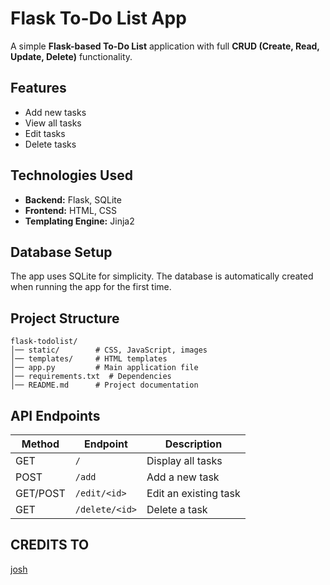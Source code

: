 # Flask To-Do List App

A simple **Flask-based To-Do List** application with full **CRUD (Create, Read, Update, Delete)** functionality.

## Features
- Add new tasks
- View all tasks
- Edit tasks
- Delete tasks

## Technologies Used
- **Backend:** Flask, SQLite
- **Frontend:** HTML, CSS
- **Templating Engine:** Jinja2

## Database Setup
The app uses SQLite for simplicity. The database is automatically created when running the app for the first time.

## Project Structure
```
flask-todolist/
│── static/        # CSS, JavaScript, images
│── templates/     # HTML templates
│── app.py         # Main application file
│── requirements.txt  # Dependencies
│── README.md      # Project documentation
```

## API Endpoints
| Method | Endpoint | Description |
|--------|------------|-------------|
| GET | `/` | Display all tasks |
| POST | `/add` | Add a new task |
| GET/POST | `/edit/<id>` | Edit an existing task |
| GET | `/delete/<id>` | Delete a task |

## CREDITS TO
[josh](https://github.com/Joshwen7947)


